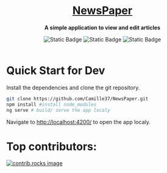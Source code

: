 <h1 align="center">
    <a href="https://camille37.github.io/NewsPaper/">NewsPaper</a>
    <br>
</h1>

<p align="center">
    <strong>A simple application to view and edit articles</strong>
<p>
<div align="center">
    <img alt="Static Badge" src="https://img.shields.io/badge/Angular-18.2.4-blue?logo=angular">
    <img alt="Static Badge" src="https://img.shields.io/badge/Node-20.17.4-blue?logo=Node.js&logoColor=white">
    <img alt="Static Badge" src="https://img.shields.io/badge/Bootstrap-17.0.1-blue?logo=bootstrap&logoColor=white">
</div>
<br>

# Quick Start for Dev

Install the dependencies and clone the git repository.

```bash
git clone https://github.com/Camille37/NewsPaper.git
npm install #install node_modules
ng serve # build/ serve the app localy
```

Navigate to [http://localhost:4200/](http://localhost:4200/) to open the app localy.

# Top contributors:

<a href="https://github.com/camille37/NewsPaper/graphs/contributors">
  <img src="https://contrib.rocks/image?repo=camille37/NewsPaper" alt="contrib.rocks image" />
</a>
